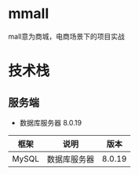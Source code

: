 # mmall
mall意为商城，电商场景下的项目实战

#  技术栈
##  服务端
*  数据库服务器 8.0.19

|  框架   | 说明  | 版本  |
|  ----  | ----  |----  |
| MySQL  | 数据库服务器 | 8.0.19 |
